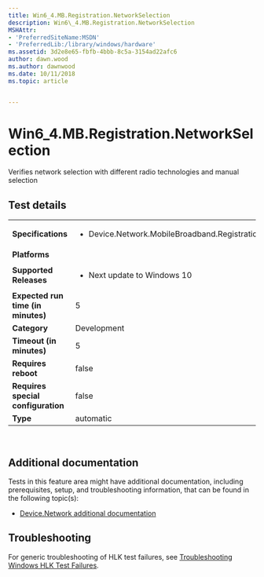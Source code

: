 ```yaml
---
title: Win6_4.MB.Registration.NetworkSelection
description: Win6\_4.MB.Registration.NetworkSelection
MSHAttr:
- 'PreferredSiteName:MSDN'
- 'PreferredLib:/library/windows/hardware'
ms.assetid: 3d2e8e65-fbfb-4bbb-8c5a-3154ad22afc6
author: dawn.wood
ms.author: dawnwood
ms.date: 10/11/2018
ms.topic: article


---
```


# Win6_4.MB.Registration.NetworkSelection


Verifies network selection with different radio technologies and manual selection

## Test details
|||
|---|---|
| **Specifications**  | <ul><li>Device.Network.MobileBroadband.Registration.Discretional</li></ul> |  
| **Platforms**   | <ul></ul> |
| **Supported Releases** | <ul><li>Next update to Windows 10</li></ul> |
|**Expected run time (in minutes)**| 5 |
|**Category**| Development |
|**Timeout (in minutes)**| 5 |
|**Requires reboot**| false |
|**Requires special configuration**| false |
|**Type**| automatic |

 

## <span id="Additional_documentation"></span><span id="additional_documentation"></span><span id="ADDITIONAL_DOCUMENTATION"></span>Additional documentation


Tests in this feature area might have additional documentation, including prerequisites, setup, and troubleshooting information, that can be found in the following topic(s):

-   [Device.Network additional documentation](device-network-additional-documentation.md)

## <span id="Troubleshooting"></span><span id="troubleshooting"></span><span id="TROUBLESHOOTING"></span>Troubleshooting


For generic troubleshooting of HLK test failures, see [Troubleshooting Windows HLK Test Failures](..\user\troubleshooting-windows-hlk-test-failures.md).

 

 






